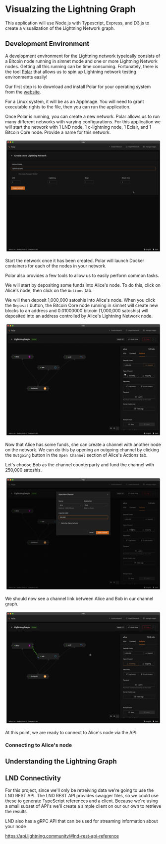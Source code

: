 # Visualzing the Lightning Graph

This application will use Node.js with Typescript, Express, and D3.js to create a visualization of the Lightning Network graph.

## Development Environment

A development environment for the Lightning network typeically consists of a Bitcoin node running in simnet mode and one or more Lightning Network nodes. Getting all this running can be time consuming. Fortunately, there is the tool [Polar](https://lightningpolar.com) that allows us to spin up Lightning network testing environments easily!

Our first step is to download and install Polar for your operating system from the [website](https://lightningpolar.com).

For a Linux system, it will be as an AppImage. You will need to grant executable rights to the file, then you can run the application.

Once Polar is running, you can create a new network. Polar allows us to run many different networks with varying configurations. For this application we will start the network with 1 LND node, 1 c-lightning node, 1 Eclair, and 1 Bitcoin Core node. Provide a name for this network.

![Polar Network](images/ch1_polar_create.png)

Start the network once it has been created. Polar will launch Docker containers for each of the nodes in your network.

Polar also provides a few tools to allow us to easily perform common tasks.

We will start by depositing some funds into Alice's node. To do this, click on Alice's node, then click on the `Actions` tab.

We will then deposit 1,000,000 satoshis into Alice's node. When you click the `Deposit` button, the Bitcoin Core node running in simnet will create new blocks to an address and 0.01000000 bitcoin (1,000,000 satoshis) will deposited into an address controlled by Alice's Lightning Network node.

![Alice with 1mil Sats](images/ch1_polar_deposit.png)

Now that Alice has some funds, she can create a channel with another node on the network. We can do this by opening an outgoing channel by clicking the `Outgoing` button in the `Open Channel` section of Alice's Actions tab.

Let's choose Bob as the channel counterparty and fund the channel with 250,000 satoshis.

![Alice to Bob Create Channel](images/ch1_polar_open_channel.png)

We should now see a channel link between Alice and Bob in our channel graph.

![Alice to Bob Channel](images/ch1_polar_alice_bob.png)

At this point, we are ready to connect to Alice's node via the API.

### Connecting to Alice's node

## Understanding the Lightning Graph

## LND Connectivity

For this project, since we'll only be retreiving data we're going to use the LND REST API. The LND REST API provides swagger files, so we could use these to generate TypeScript references and a client. Because we're using a small subset of API's we'll create a simple client on our our own to retrieve the results

LND also has a gRPC API that can be used for streaming information about your node

https://api.lightning.community/#lnd-rest-api-reference
